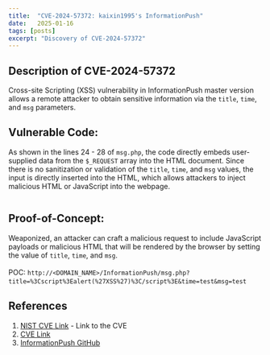 ```yaml
---
title:  "CVE-2024-57372: kaixin1995's InformationPush"
date:   2025-01-16
tags: [posts]
excerpt: "Discovery of CVE-2024-57372"
---
```

Description of CVE-2024-57372
---
Cross-site Scripting (XSS) vulnerability in InformationPush master version allows a remote attacker to obtain sensitive information via the ```title```, ```time```, and ```msg``` parameters.

## Vulnerable Code:
As shown in the lines 24 - 28 of ```msg.php```, the code directly embeds user-supplied data from the ```$_REQUEST``` array into the HTML document. Since there is no sanitization or validation of the ```title```, ```time```, and ```msg``` values, the input is directly inserted into the HTML, which allows attackers to inject malicious HTML or JavaScript into the webpage.
<p align="center">
<img src="{{ site.url }}{{ site.baseurl }}/images/CVE-2024-57372-InformationPush-Code.JPG" alt="">
</p>

## Proof-of-Concept: 
Weaponized, an attacker can craft a malicious request to include JavaScript payloads or malicious HTML that will be rendered by the browser by setting the value of ```title```, ```time```, and ```msg```.  <br>
<br>
POC: ```http://<DOMAIN_NAME>/InformationPush/msg.php?title=%3Cscript%3Ealert(%27XSS%27)%3C/script%3E&time=test&msg=test```
<img src="{{ site.url }}{{ site.baseurl }}/images/CVE-2024-57372-InformationPush-POC.JPG" alt="">

References
---
1. [NIST CVE Link](https://nvd.nist.gov/vuln/detail/CVE-2024-57372) - Link to the CVE
2. [CVE Link](https://www.cve.org/CVERecord?id=CVE-2024-57372)
3. [InformationPush GitHub](https://github.com/kaixin1995/InformationPush)
